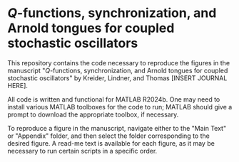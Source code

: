 # $Q$-functions, synchronization, and Arnold tongues for coupled stochastic oscillators

This repository contains the code necessary to reproduce the figures in the manuscript "$Q$-functions, synchronization, and Arnold tongues for coupled stochastic oscillators" by Kreider, Lindner, and Thomas [INSERT JOURNAL HERE].

All code is written and functional for MATLAB R2024b. One may need to install various MATLAB toolboxes for the code to run; MATLAB should give a prompt to download the appropriate toolbox, if necessary.

To reproduce a figure in the manuscript, navigate either to the "Main Text" or "Appendix" folder, and then select the folder corresponding to the desired figure. A read-me text is available for each figure, as it may be necessary to run certain scripts in a specific order.

